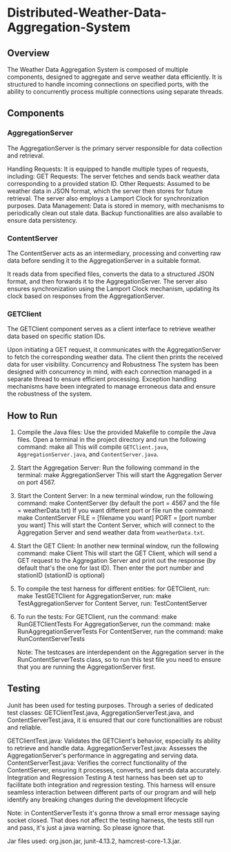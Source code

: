 # Distributed-Weather-Data-Aggregation-System

## Overview
The Weather Data Aggregation System is composed of multiple components, designed to aggregate and serve weather data efficiently. 
It is structured to handle incoming connections on specified ports, with the ability to concurrently process multiple connections using separate threads.

## Components
### AggregationServer
The AggregationServer is the primary server responsible for data collection and retrieval.

Handling Requests: It is equipped to handle multiple types of requests, including:
GET Requests: The server fetches and sends back weather data corresponding to a provided station ID.
Other Requests: Assumed to be weather data in JSON format, which the server then stores for future retrieval.
The server also employs a Lamport Clock for synchronization purposes.
Data Management: Data is stored in memory, with mechanisms to periodically clean out stale data. Backup functionalities are also available to ensure data persistency.

### ContentServer
The ContentServer acts as an intermediary, processing and converting raw data before sending it to the AggregationServer in a suitable format.

It reads data from specified files, converts the data to a structured JSON format, and then forwards it to the AggregationServer.
The server also ensures synchronization using the Lamport Clock mechanism, updating its clock based on responses from the AggregationServer.
### GETClient
The GETClient component serves as a client interface to retrieve weather data based on specific station IDs.

Upon initiating a GET request, it communicates with the AggregationServer to fetch the corresponding weather data.
The client then prints the received data for user visibility.
Concurrency and Robustness
The system has been designed with concurrency in mind, with each connection managed in a separate thread to ensure efficient processing. 
Exception handling mechanisms have been integrated to manage erroneous data and ensure the robustness of the system.

## How to Run

1. Compile the Java files:
   Use the provided Makefile to compile the Java files. Open a terminal in the project directory and run the following command:
   make all
   This will compile `GETClient.java`, `AggregationServer.java`, and `ContentServer.java`.

2. Start the Aggregation Server:
   Run the following command in the terminal:
   make AggregationServer
   This will start the Aggregation Server on port 4567.

3. Start the Content Server:
   In a new terminal window, run the following command:
   make ContentServer (by default the port = 4567 and the file = weatherData.txt)
   If you want different port or file run the command: make ContentServer FILE = [filename you want] PORT = [port number you want]
   This will start the Content Server, which will connect to the Aggregation Server and send weather data from `weatherData.txt`.

4. Start the GET Client:
   In another new terminal window, run the following command:
   make Client
   This will start the GET Client, which will send a GET request to the Aggregation Server and print out the response (by default that's the one for last ID).
   Then enter the port number and stationID (stationID is optional)

5. To compile the test harness for different entities:
   for GETClient, run: make TestGETClient
   for AggregationServer, run: make TestAggregationServer
   for Content Server, run: TestContentServer

6. To run the tests:
   For GETClient, run the command: make RunGETClientTests
   For AggregationServer, run the command: make RunAggregationServerTests
   For ContentServer, run the command: make RunContentServerTests

   Note: The testcases are interdependent on the Aggregation server in the RunContentServerTests class, so to run this test file
   you need to ensure that you are running the AggregationServer first.

## Testing
Junit has been used for testing purposes. Through a series of dedicated test classes: GETClientTest.java, AggregationServerTest.java, and ContentServerTest.java, it is ensured that our core functionalities are robust and reliable.

GETClientTest.java: Validates the GETClient's behavior, especially its ability to retrieve and handle data.
AggregationServerTest.java: Assesses the AggregationServer's performance in aggregating and serving data.
ContentServerTest.java: Verifies the correct functionality of the ContentServer, ensuring it processes, converts, and sends data accurately.
Integration and Regression Testing
A test harness has been set up to facilitate both integration and regression testing. This harness will ensure seamless interaction between different parts of our program and will help identify any breaking changes during the development lifecycle

Note: in ContentServerTests it's gonna throw a small error message saying socket closed. That does not affect the testing harness, 
the tests still run and pass, it's just a java warning. So please ignore that.

Jar files used: org.json.jar, junit-4.13.2, hamcrest-core-1.3.jar.
